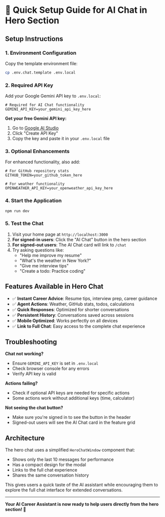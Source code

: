 # 🚀 Quick Setup Guide for AI Chat in Hero Section

## Setup Instructions

### 1. Environment Configuration

Copy the template environment file:
```bash
cp .env.chat.template .env.local
```

### 2. Required API Key

Add your Google Gemini API key to `.env.local`:

```env
# Required for AI Chat functionality
GEMINI_API_KEY=your_gemini_api_key_here
```

**Get your free Gemini API key:**
1. Go to [Google AI Studio](https://makersuite.google.com/app/apikey)
2. Click "Create API Key"
3. Copy the key and paste it in your `.env.local` file

### 3. Optional Enhancements

For enhanced functionality, also add:

```env
# For GitHub repository stats
GITHUB_TOKEN=your_github_token_here

# For weather functionality  
OPENWEATHER_API_KEY=your_openweather_api_key_here
```

### 4. Start the Application

```bash
npm run dev
```

### 5. Test the Chat

1. Visit your home page at `http://localhost:3000`
2. **For signed-in users**: Click the "AI Chat" button in the hero section
3. **For signed-out users**: The AI Chat card will link to `/chat`
4. Try asking questions like:
   - "Help me improve my resume"
   - "What's the weather in New York?"
   - "Give me interview tips"
   - "Create a todo: Practice coding"

## Features Available in Hero Chat

- ✅ **Instant Career Advice**: Resume tips, interview prep, career guidance
- ✅ **Agent Actions**: Weather, GitHub stats, todos, calculations
- ✅ **Quick Responses**: Optimized for shorter conversations
- ✅ **Persistent History**: Conversations saved across sessions
- ✅ **Mobile Optimized**: Works perfectly on all devices
- ✅ **Link to Full Chat**: Easy access to the complete chat experience

## Troubleshooting

**Chat not working?**
- Ensure `GEMINI_API_KEY` is set in `.env.local`
- Check browser console for any errors
- Verify API key is valid

**Actions failing?**
- Check if optional API keys are needed for specific actions
- Some actions work without additional keys (time, calculator)

**Not seeing the chat button?**
- Make sure you're signed in to see the button in the header
- Signed-out users will see the AI Chat card in the feature grid

## Architecture

The hero chat uses a simplified `HeroChatWindow` component that:
- Shows only the last 10 messages for performance
- Has a compact design for the modal
- Links to the full chat experience
- Shares the same conversation history

This gives users a quick taste of the AI assistant while encouraging them to explore the full chat interface for extended conversations.

---

**Your AI Career Assistant is now ready to help users directly from the hero section! 🎉**